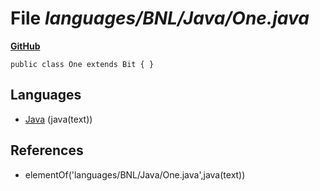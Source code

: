 # File _languages/BNL/Java/One.java_
**[GitHub](https://github.com/softlang/yas/blob/master/languages/BNL/Java/One.java)**
```
public class One extends Bit { }
```

## Languages
* [Java](../languages/Java.md) (java(text))

## References
* elementOf('languages/BNL/Java/One.java',java(text))
